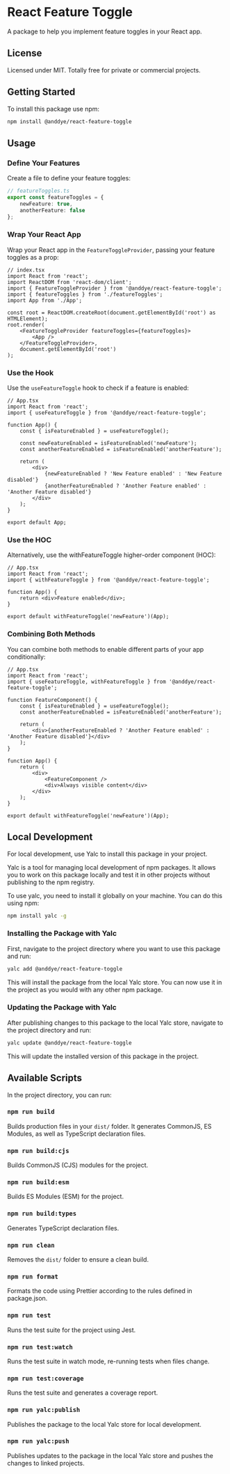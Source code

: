 # React Feature Toggle

A package to help you implement feature toggles in your React app.

## License

Licensed under MIT. Totally free for private or commercial projects.

## Getting Started

To install this package use npm:

```bash
npm install @anddye/react-feature-toggle
```

## Usage

### Define Your Features

Create a file to define your feature toggles:

```ts
// featureToggles.ts
export const featureToggles = {
    newFeature: true,
    anotherFeature: false
};
```

### Wrap Your React App

Wrap your React app in the `FeatureToggleProvider`, passing your feature toggles as a prop:

```tsx
// index.tsx
import React from 'react';
import ReactDOM from 'react-dom/client';
import { FeatureToggleProvider } from '@anddye/react-feature-toggle';
import { featureToggles } from './featureToggles';
import App from './App';

const root = ReactDOM.createRoot(document.getElementById('root') as HTMLElement);
root.render(
    <FeatureToggleProvider featureToggles={featureToggles}>
        <App />
    </FeatureToggleProvider>,
    document.getElementById('root')
);
```

### Use the Hook

Use the `useFeatureToggle` hook to check if a feature is enabled:

```tsx
// App.tsx
import React from 'react';
import { useFeatureToggle } from '@anddye/react-feature-toggle';

function App() {
    const { isFeatureEnabled } = useFeatureToggle();

    const newFeatureEnabled = isFeatureEnabled('newFeature');
    const anotherFeatureEnabled = isFeatureEnabled('anotherFeature');

    return (
        <div>
            {newFeatureEnabled ? 'New Feature enabled' : 'New Feature disabled'}
            {anotherFeatureEnabled ? 'Another Feature enabled' : 'Another Feature disabled'}
        </div>
    );
}

export default App;
```

### Use the HOC

Alternatively, use the withFeatureToggle higher-order component (HOC):

```tsx
// App.tsx
import React from 'react';
import { withFeatureToggle } from '@anddye/react-feature-toggle';

function App() {
    return <div>Feature enabled</div>;
}

export default withFeatureToggle('newFeature')(App);
```

### Combining Both Methods

You can combine both methods to enable different parts of your app conditionally:

```tsx
// App.tsx
import React from 'react';
import { useFeatureToggle, withFeatureToggle } from '@anddye/react-feature-toggle';

function FeatureComponent() {
    const { isFeatureEnabled } = useFeatureToggle();
    const anotherFeatureEnabled = isFeatureEnabled('anotherFeature');

    return (
        <div>{anotherFeatureEnabled ? 'Another Feature enabled' : 'Another Feature disabled'}</div>
    );
}

function App() {
    return (
        <div>
            <FeatureComponent />
            <div>Always visible content</div>
        </div>
    );
}

export default withFeatureToggle('newFeature')(App);
```

## Local Development

For local development, use Yalc to install this package in your project.

Yalc is a tool for managing local development of npm packages. It allows you to work on this package locally and test it in other projects without publishing to the npm registry.

To use yalc, you need to install it globally on your machine. You can do this using npm:

```bash
npm install yalc -g
```

### Installing the Package with Yalc

First, navigate to the project directory where you want to use this package and run:

```bash
yalc add @anddye/react-feature-toggle
```

This will install the package from the local Yalc store. You can now use it in the project as you would with any other npm package.

### Updating the Package with Yalc

After publishing changes to this package to the local Yalc store, navigate to the project directory and run:

```bash
yalc update @anddye/react-feature-toggle
```

This will update the installed version of this package in the project.

## Available Scripts

In the project directory, you can run:

### `npm run build`

Builds production files in your `dist/` folder. It generates CommonJS, ES Modules, as well as TypeScript declaration files.

### `npm run build:cjs`

Builds CommonJS (CJS) modules for the project.

### `npm run build:esm`

Builds ES Modules (ESM) for the project.

### `npm run build:types`

Generates TypeScript declaration files.

### `npm run clean`

Removes the `dist/` folder to ensure a clean build.

### `npm run format`

Formats the code using Prettier according to the rules defined in package.json.

### `npm run test`

Runs the test suite for the project using Jest.

### `npm run test:watch`

Runs the test suite in watch mode, re-running tests when files change.

### `npm run test:coverage`

Runs the test suite and generates a coverage report.

### `npm run yalc:publish`

Publishes the package to the local Yalc store for local development.

### `npm run yalc:push`

Publishes updates to the package in the local Yalc store and pushes the changes to linked projects.

